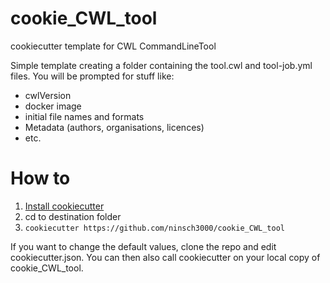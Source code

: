 # cookie_CWL_tool
cookiecutter template for CWL CommandLineTool

Simple template creating a folder containing the tool.cwl and tool-job.yml files.
You will be prompted for stuff like:
- cwlVersion
- docker image
- initial file names and formats
- Metadata (authors, organisations, licences)
- etc.

# How to
1. [Install cookiecutter](https://cookiecutter.readthedocs.io/en/latest/installation.html)
2. cd to destination folder
3. `cookiecutter https://github.com/ninsch3000/cookie_CWL_tool`

If you want to change the default values, clone the repo and edit cookiecutter.json. You can then also call cookiecutter on your local copy of cookie_CWL_tool.
